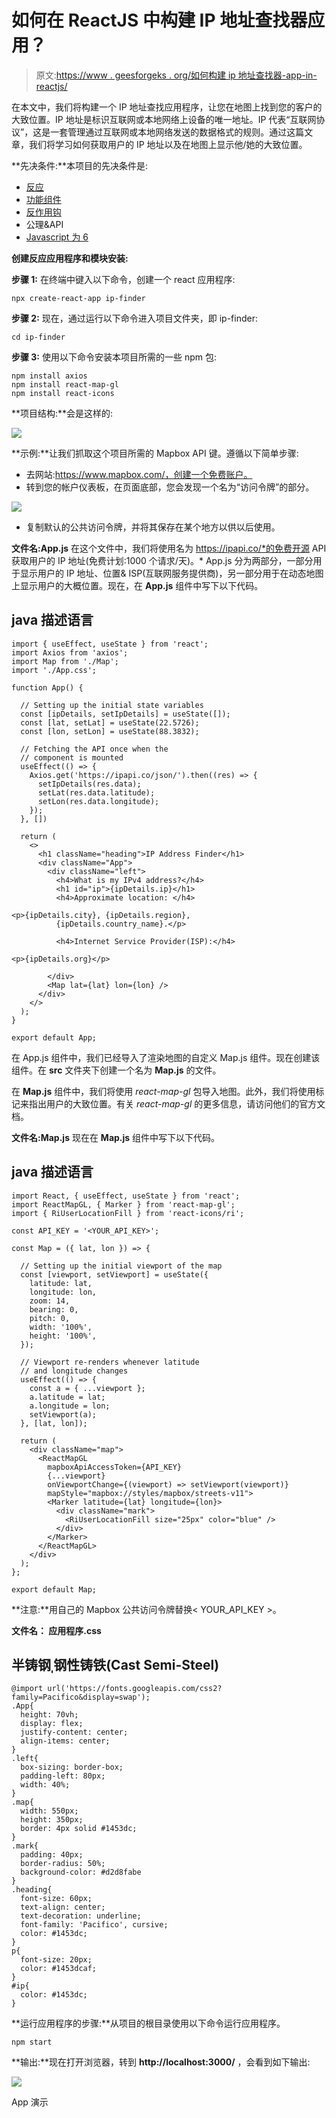 # 如何在 ReactJS 中构建 IP 地址查找器应用？

> 原文:[https://www . geesforgeks . org/如何构建 ip 地址查找器-app-in-reactjs/](https://www.geeksforgeeks.org/how-to-build-an-ip-address-finder-app-in-reactjs/)

在本文中，我们将构建一个 IP 地址查找应用程序，让您在地图上找到您的客户的大致位置。IP 地址是标识互联网或本地网络上设备的唯一地址。IP 代表“互联网协议”，这是一套管理通过互联网或本地网络发送的数据格式的规则。通过这篇文章，我们将学习如何获取用户的 IP 地址以及在地图上显示他/她的大致位置。

**先决条件:**本项目的先决条件是:

*   [反应](http://www.geeksforgeeks.org/react-js-introduction-working/)
*   [功能组件](https://www.geeksforgeeks.org/reactjs-functional-components/)
*   [反作用钩](https://www.geeksforgeeks.org/introduction-to-react-hooks/)
*   公理&API
*   [Javascript 为 6](https://www.geeksforgeeks.org/introduction-to-es6/)

**创建反应应用程序和模块安装:**

**步骤 1:** 在终端中键入以下命令，创建一个 react 应用程序:

```
npx create-react-app ip-finder
```

**步骤 2:** 现在，通过运行以下命令进入项目文件夹，即 ip-finder:

```
cd ip-finder
```

**步骤 3:** 使用以下命令安装本项目所需的一些 npm 包:

```
npm install axios 
npm install react-map-gl
npm install react-icons
```

**项目结构:**会是这样的:

![](img/377b7a2c243d8e26ce40eccd797f3523.png)

**示例:**让我们抓取这个项目所需的 Mapbox API 键。遵循以下简单步骤:

*   去网站:https://www.mapbox.com/，创建一个免费账户。
*   转到您的帐户仪表板，在页面底部，您会发现一个名为“访问令牌”的部分。

![](img/0a742fd5983a355deee56500c549416f.png)

*   复制默认的公共访问令牌，并将其保存在某个地方以供以后使用。

**文件名:App.js** 在这个文件中，我们将使用名为 https://ipapi.co/*的免费开源 API 获取用户的 IP 地址(免费计划:1000 个请求/天)。* App.js 分为两部分，一部分用于显示用户的 IP 地址、位置& ISP(互联网服务提供商)，另一部分用于在动态地图上显示用户的大概位置。现在，在 **App.js** 组件中写下以下代码。

## java 描述语言

```
import { useEffect, useState } from 'react';
import Axios from 'axios';
import Map from './Map';
import './App.css';

function App() {

  // Setting up the initial state variables
  const [ipDetails, setIpDetails] = useState([]);
  const [lat, setLat] = useState(22.5726);
  const [lon, setLon] = useState(88.3832);

  // Fetching the API once when the
  // component is mounted
  useEffect(() => {
    Axios.get('https://ipapi.co/json/').then((res) => {
      setIpDetails(res.data);
      setLat(res.data.latitude);
      setLon(res.data.longitude);
    });
  }, [])

  return (
    <>
      <h1 className="heading">IP Address Finder</h1>
      <div className="App">
        <div className="left">
          <h4>What is my IPv4 address?</h4>
          <h1 id="ip">{ipDetails.ip}</h1>
          <h4>Approximate location: </h4>

<p>{ipDetails.city}, {ipDetails.region},
          {ipDetails.country_name}.</p>

          <h4>Internet Service Provider(ISP):</h4>

<p>{ipDetails.org}</p>

        </div>
        <Map lat={lat} lon={lon} />
      </div>
    </>
  );
}

export default App;
```

在 App.js 组件中，我们已经导入了渲染地图的自定义 Map.js 组件。现在创建该组件。在 **src** 文件夹下创建一个名为 **Map.js** 的文件。

在 **Map.js** 组件中，我们将使用 *react-map-gl* 包导入地图。此外，我们将使用标记来指出用户的大致位置。有关 *react-map-gl* 的更多信息，请访问他们的官方文档。

**文件名:Map.js** 现在在 **Map.js** 组件中写下以下代码。

## java 描述语言

```
import React, { useEffect, useState } from 'react';
import ReactMapGL, { Marker } from 'react-map-gl';
import { RiUserLocationFill } from 'react-icons/ri';

const API_KEY = '<YOUR_API_KEY>';

const Map = ({ lat, lon }) => {

  // Setting up the initial viewport of the map
  const [viewport, setViewport] = useState({
    latitude: lat,
    longitude: lon,
    zoom: 14,
    bearing: 0,
    pitch: 0,
    width: '100%',
    height: '100%',
  });

  // Viewport re-renders whenever latitude
  // and longitude changes
  useEffect(() => {
    const a = { ...viewport };
    a.latitude = lat;
    a.longitude = lon;
    setViewport(a);
  }, [lat, lon]);

  return (
    <div className="map">
      <ReactMapGL
        mapboxApiAccessToken={API_KEY}
        {...viewport}
        onViewportChange={(viewport) => setViewport(viewport)}
        mapStyle="mapbox://styles/mapbox/streets-v11">
        <Marker latitude={lat} longitude={lon}>
          <div className="mark">
            <RiUserLocationFill size="25px" color="blue" />
          </div>
        </Marker>
      </ReactMapGL>
    </div>
  );
};

export default Map;
```

**注意:**用自己的 Mapbox 公共访问令牌替换< YOUR_API_KEY >。

**文件名： 应用程序.css**

## 半铸钢ˌ钢性铸铁(Cast Semi-Steel)

```
@import url('https://fonts.googleapis.com/css2?family=Pacifico&display=swap');
.App{
  height: 70vh;
  display: flex;
  justify-content: center;
  align-items: center;
}
.left{
  box-sizing: border-box;
  padding-left: 80px;
  width: 40%;
}
.map{
  width: 550px;
  height: 350px;
  border: 4px solid #1453dc;
}
.mark{
  padding: 40px;
  border-radius: 50%;
  background-color: #d2d8fabe
}
.heading{
  font-size: 60px;
  text-align: center;
  text-decoration: underline;
  font-family: 'Pacifico', cursive;
  color: #1453dc;
}
p{
  font-size: 20px;
  color: #1453dcaf;
}
#ip{
  color: #1453dc;
}
```

**运行应用程序的步骤:**从项目的根目录使用以下命令运行应用程序。

```
npm start
```

**输出:**现在打开浏览器，转到 **http://localhost:3000/** ，会看到如下输出:

![](img/d1a05ac294c82949ff9ce4de7480dc05.png)

App 演示
